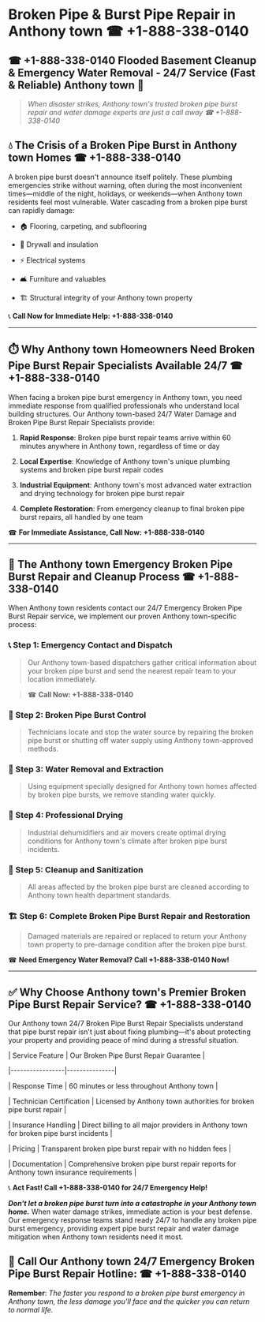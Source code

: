 # Broken Pipe & Burst Pipe Repair in Anthony town ☎ +1-888-338-0140  
## ☎ +1-888-338-0140 Flooded Basement Cleanup & Emergency Water Removal - 24/7 Service (Fast & Reliable) Anthony town 🚨  

> *When disaster strikes, Anthony town's trusted broken pipe burst repair and water damage experts are just a call away ☎ +1-888-338-0140*  

## 💧 The Crisis of a Broken Pipe Burst in Anthony town Homes ☎ +1-888-338-0140  

A broken pipe burst doesn't announce itself politely. These plumbing emergencies strike without warning, often during the most inconvenient times—middle of the night, holidays, or weekends—when Anthony town residents feel most vulnerable. Water cascading from a broken pipe burst can rapidly damage:  

* 🏠 Flooring, carpeting, and subflooring  
* 🧱 Drywall and insulation  
* ⚡ Electrical systems  
* 🛋️ Furniture and valuables  
* 🏗️ Structural integrity of your Anthony town property  

📞 **Call Now for Immediate Help: +1-888-338-0140**  

---  

## ⏱️ Why Anthony town Homeowners Need Broken Pipe Burst Repair Specialists Available 24/7 ☎ +1-888-338-0140  

When facing a broken pipe burst emergency in Anthony town, you need immediate response from qualified professionals who understand local building structures. Our Anthony town-based 24/7 Water Damage and Broken Pipe Burst Repair Specialists provide:  

1. **Rapid Response**: Broken pipe burst repair teams arrive within 60 minutes anywhere in Anthony town, regardless of time or day  
2. **Local Expertise**: Knowledge of Anthony town's unique plumbing systems and broken pipe burst repair codes  
3. **Industrial Equipment**: Anthony town's most advanced water extraction and drying technology for broken pipe burst repair  
4. **Complete Restoration**: From emergency cleanup to final broken pipe burst repairs, all handled by one team  

☎ **For Immediate Assistance, Call Now: +1-888-338-0140**  

---  

## 🔧 The Anthony town Emergency Broken Pipe Burst Repair and Cleanup Process ☎ +1-888-338-0140  

When Anthony town residents contact our 24/7 Emergency Broken Pipe Burst Repair service, we implement our proven Anthony town-specific process:  

### 📞 Step 1: Emergency Contact and Dispatch  
> Our Anthony town-based dispatchers gather critical information about your broken pipe burst and send the nearest repair team to your location immediately.  
> ☎ **Call Now: +1-888-338-0140**  

### 🚿 Step 2: Broken Pipe Burst Control  
> Technicians locate and stop the water source by repairing the broken pipe burst or shutting off water supply using Anthony town-approved methods.  

### 🌊 Step 3: Water Removal and Extraction  
> Using equipment specially designed for Anthony town homes affected by broken pipe bursts, we remove standing water quickly.  

### 💨 Step 4: Professional Drying  
> Industrial dehumidifiers and air movers create optimal drying conditions for Anthony town's climate after broken pipe burst incidents.  

### 🧼 Step 5: Cleanup and Sanitization  
> All areas affected by the broken pipe burst are cleaned according to Anthony town health department standards.  

### 🏗️ Step 6: Complete Broken Pipe Burst Repair and Restoration  
> Damaged materials are repaired or replaced to return your Anthony town property to pre-damage condition after the broken pipe burst.  

☎ **Need Emergency Water Removal? Call +1-888-338-0140 Now!**  

---  

## ✅ Why Choose Anthony town's Premier Broken Pipe Burst Repair Service? ☎ +1-888-338-0140  

Our Anthony town 24/7 Broken Pipe Burst Repair Specialists understand that pipe burst repair isn't just about fixing plumbing—it's about protecting your property and providing peace of mind during a stressful situation.  

| Service Feature | Our Broken Pipe Burst Repair Guarantee |  
|-----------------|---------------|  
| Response Time | 60 minutes or less throughout Anthony town |  
| Technician Certification | Licensed by Anthony town authorities for broken pipe burst repair |  
| Insurance Handling | Direct billing to all major providers in Anthony town for broken pipe burst incidents |  
| Pricing | Transparent broken pipe burst repair with no hidden fees |  
| Documentation | Comprehensive broken pipe burst repair reports for Anthony town insurance requirements |  

📞 **Act Fast! Call +1-888-338-0140 for 24/7 Emergency Help!**  

***Don't let a broken pipe burst turn into a catastrophe in your Anthony town home.*** When water damage strikes, immediate action is your best defense. Our emergency response teams stand ready 24/7 to handle any broken pipe burst emergency, providing expert pipe burst repair and water damage mitigation when Anthony town residents need it most.  

## 📱 Call Our Anthony town 24/7 Emergency Broken Pipe Burst Repair Hotline: ☎ +1-888-338-0140  

**Remember**: *The faster you respond to a broken pipe burst emergency in Anthony town, the less damage you'll face and the quicker you can return to normal life.*